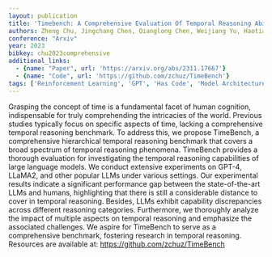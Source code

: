 ```yaml
---
layout: publication
title: 'Timebench: A Comprehensive Evaluation Of Temporal Reasoning Abilities In Large Language Models'
authors: Zheng Chu, Jingchang Chen, Qianglong Chen, Weijiang Yu, Haotian Wang, Ming Liu, Bing Qin
conference: "Arxiv"
year: 2023
bibkey: chu2023comprehensive
additional_links:
  - {name: "Paper", url: 'https://arxiv.org/abs/2311.17667'}
  - {name: "Code", url: 'https://github.com/zchuz/TimeBench'}
tags: ['Reinforcement Learning', 'GPT', 'Has Code', 'Model Architecture']
---
```

Grasping the concept of time is a fundamental facet of human cognition,
indispensable for truly comprehending the intricacies of the world. Previous
studies typically focus on specific aspects of time, lacking a comprehensive
temporal reasoning benchmark. To address this, we propose TimeBench, a
comprehensive hierarchical temporal reasoning benchmark that covers a broad
spectrum of temporal reasoning phenomena. TimeBench provides a thorough
evaluation for investigating the temporal reasoning capabilities of large
language models. We conduct extensive experiments on GPT-4, LLaMA2, and other
popular LLMs under various settings. Our experimental results indicate a
significant performance gap between the state-of-the-art LLMs and humans,
highlighting that there is still a considerable distance to cover in temporal
reasoning. Besides, LLMs exhibit capability discrepancies across different
reasoning categories. Furthermore, we thoroughly analyze the impact of multiple
aspects on temporal reasoning and emphasize the associated challenges. We
aspire for TimeBench to serve as a comprehensive benchmark, fostering research
in temporal reasoning. Resources are available at:
https://github.com/zchuz/TimeBench
